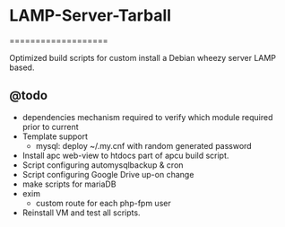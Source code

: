 # LAMP-Server-Tarball
===================

Optimized build scripts for custom install a Debian wheezy server LAMP based.

## @todo
  - dependencies mechanism required to verify which module required prior to current
  - Template support
    - mysql: deploy ~/.my.cnf with random generated password
  - Install apc web-view to htdocs part of apcu build script.
  - Script configuring automysqlbackup & cron
  - Script configuring Google Drive up-on change
  - make scripts for mariaDB
  - exim
    - custom route for each php-fpm user
  - Reinstall VM and test all scripts. 
